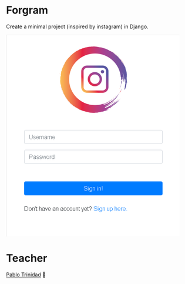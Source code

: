 
# Forgram

Create a minimal project (inspired by instagram) in Django.

![](https://github.com/sango09/Forgram/blob/master/static/img/Forgram.png)

# Teacher

[Pablo Trinidad](https://github.com/pablotrinidad "Pablo Trinidad") 🦾
